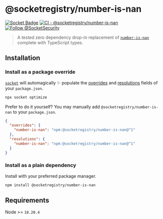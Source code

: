 # @socketregistry/number-is-nan

[![Socket Badge](https://socket.dev/api/badge/npm/package/@socketregistry/number-is-nan)](https://socket.dev/npm/package/@socketregistry/number-is-nan)
[![CI - @socketregistry/number-is-nan](https://github.com/SocketDev/socket-registry-js/actions/workflows/test.yml/badge.svg)](https://github.com/SocketDev/socket-registry-js/actions/workflows/test.yml)
[![Follow @SocketSecurity](https://img.shields.io/twitter/follow/SocketSecurity?style=social)](https://twitter.com/SocketSecurity)

> A tested zero dependency drop-in replacement of
> [`number-is-nan`](https://socket.dev/npm/package/number-is-nan) complete with
> TypeScript types.

## Installation

### Install as a package override

[`socket`](https://socket.dev/npm/package/socket) will automagically :sparkles:
populate the
[overrides](https://docs.npmjs.com/cli/v9/configuring-npm/package-json#overrides)
and [resolutions](https://yarnpkg.com/configuration/manifest#resolutions) fields
of your `package.json`.

```sh
npx socket optimize
```

Prefer to do it yourself? You may manually add `@socketregistry/number-is-nan`
to your `package.json`.

```json
{
  "overrides": {
    "number-is-nan": "npm:@socketregistry/number-is-nan@^1"
  },
  "resolutions": {
    "number-is-nan": "npm:@socketregistry/number-is-nan@^1"
  }
}
```

### Install as a plain dependency

Install with your preferred package manager.

```sh
npm install @socketregistry/number-is-nan
```

## Requirements

Node >= `18.20.4`
